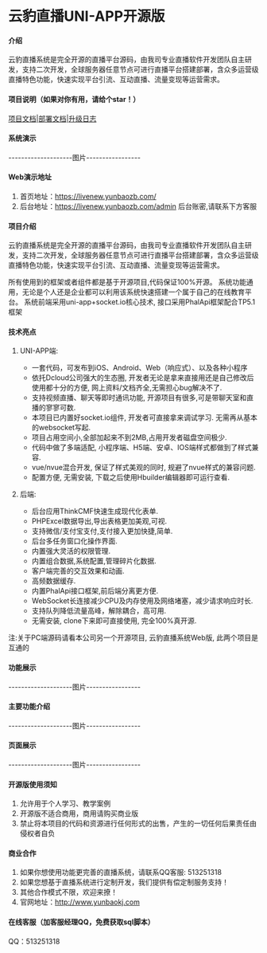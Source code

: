# 云豹直播UNI-APP开源版

#### 介绍
云豹直播系统是完全开源的直播平台源码，由我司专业直播软件开发团队自主研发，支持二次开发，全球服务器任意节点可进行直播平台搭建部署，含众多运营级直播特色功能，快速实现平台引流、互动直播、流量变现等运营需求。

#### 项目说明（如果对你有用，请给个star！）

<a target="_blank" href="http://yunbaodoc.yunbaozb.com/2367532">项目文档</a>|<a target="_blank" href="http://yunbaodoc.yunbaozb.com/2367532">部署文档</a>|<a target="_blank" href="http://yunbaodoc.yunbaozb.com/2367532">升级日志</a>

#### 系统演示

--------------------图片-----------------

#### Web演示地址

1.  首页地址：https://livenew.yunbaozb.com/
2.  后台地址：https://livenew.yunbaozb.com/admin  后台账密,请联系下方客服


#### 项目介绍

云豹直播系统是完全开源的直播平台源码，由我司专业直播软件开发团队自主研发，支持二次开发，全球服务器任意节点可进行直播平台搭建部署，含众多运营级直播特色功能，快速实现平台引流、互动直播、流量变现等运营需求。

所有使用到的框架或者组件都是基于开源项目,代码保证100%开源。
系统功能通用，无论是个人还是企业都可以利用该系统快速搭建一个属于自己的在线教育平台。
系统前端采用uni-app+socket.io核心技术, 接口采用PhalApi框架配合TP5.1框架

#### 技术亮点

1.  UNI-APP端:

    - 一套代码，可发布到iOS、Android、Web（响应式）、以及各种小程序
    - 依托Dcloud公司强大的生态圈, 开发者无论是拿来直接用还是自己修改后使用都十分的方便, 网上资料/文档齐全,无需担心bug解决不了.
    - 支持视频直播、聊天等即时通讯功能, 开源项目有很多,可是带聊天室和直播的寥寥可数.  
    - 本项目已内置好socket.io组件, 开发者可直接拿来调试学习. 无需再从基本的websocket写起.
    - 项目占用空间小,全部加起来不到2MB,占用开发者磁盘空间极少.
    - 代码中做了多端适配, 小程序端、H5端、安卓、IOS端样式都做到了样式兼容.
    - vue/nvue混合开发, 保证了样式美观的同时, 规避了nvue样式的兼容问题.
    - 配置方便, 无需安装, 下载之后使用Hbuilder编辑器即可运行查看. 
    

2.  后端:  

    - 后台应用ThinkCMF快速生成现代化表单.
    - PHPExcel数据导出,导出表格更加美观,可视.
    - 支持微信/支付宝支付,支付接入更加快捷,简单.
    - 后台多任务窗口化操作界面.
    - 内置强大灵活的权限管理.
    - 内置组合数据,系统配置,管理碎片化数据.
    - 客户端完善的交互效果和动画.
    - 高频数据缓存.
    - 内置PhalApi接口框架,前后端分离更方便.
    - WebSocket长连接减少CPU及内存使用及网络堵塞，减少请求响应时长.
    - 支持队列降低流量高峰，解除耦合，高可用.
    - 无需安装, clone下来即可直接使用, 完全100%真开源.

    
注:关于PC端源码请看本公司另一个开源项目, 云豹直播系统Web版, 此两个项目是互通的  


#### 功能展示

--------------------图片-----------------

#### 主要功能介绍

--------------------图片-----------------

#### 页面展示

--------------------图片-----------------


#### 开源版使用须知

1. 允许用于个人学习、教学案例
2. 开源版不适合商用，商用请购买商业版
3. 禁止将本项目的代码和资源进行任何形式的出售，产生的一切任何后果责任由侵权者自负

#### 商业合作

1. 如果你想使用功能更完善的直播系统，请联系QQ客服: 513251318
2. 如果您想基于直播系统进行定制开发，我们提供有偿定制服务支持！
3. 其他合作模式不限，欢迎来撩！
4. 官网地址：http://www.yunbaokj.com


#### 在线客服（加客服经理QQ，免费获取sql脚本）

QQ：513251318
